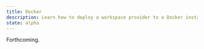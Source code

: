 ```yaml
---
title: Docker
description: Learn how to deploy a workspace provider to a Docker instance.
state: alpha
---
```


Forthcoming.
